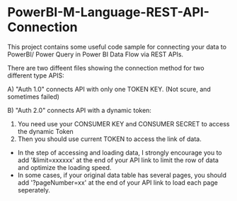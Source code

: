 # PowerBI-M-Language-REST-API-Connection

This project contains some useful code sample for connecting your data to PowerBI/ Power Query in Power BI Data Flow via REST APIs.

There are two diffeent files showing the connection method for two different type APIS:

A) "Auth 1.0" connects API with only one TOKEN KEY. (Not scure, and sometimes failed)

B) "Auth 2.0" connects API with a dynamic token:
  1. You need use your CONSUMER KEY and CONSUMER SECRET to access the dynamic Token
  2. Then you should use current TOKEN to access the link of data.
  
  
* In the step of accessing and loading data, I strongly encourage you to add '&limit=xxxxxx' at the end of your API link to limit the row of data and optimize the loading speed.
* In some cases, if your original data table has several pages, you should add '?pageNumber=xx' at the end of your API link to load each page seperately.
